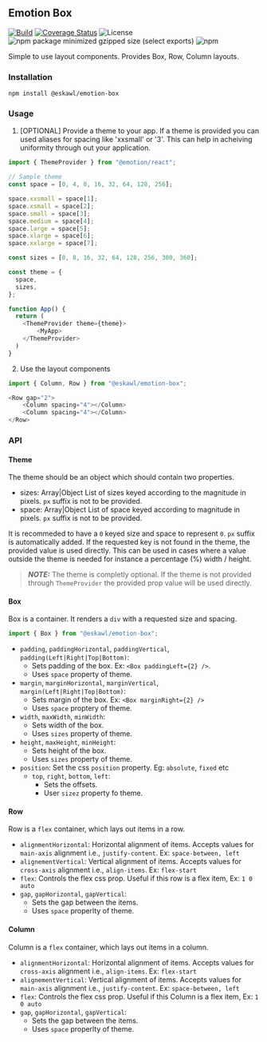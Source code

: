 ## Emotion Box
[![Build](https://github.com/eskawl/emotion-box/actions/workflows/node.js.yml/badge.svg)](https://github.com/eskawl/emotion-box/actions/workflows/node.js.yml)
[![Coverage Status](https://coveralls.io/repos/github/eskawl/emotion-box/badge.svg?branch=main)](https://coveralls.io/github/eskawl/emotion-box?branch=main)
![License](https://img.shields.io/github/license/eskawl/emotion-box)
![npm package minimized gzipped size (select exports)](https://img.shields.io/bundlejs/size/%40eskawl%2Femotion-box)
![npm](https://img.shields.io/npm/v/%40eskawl%2Femotion-box)


Simple to use layout components. Provides Box, Row, Column layouts.

### Installation

```npm install @eskawl/emotion-box```

### Usage

1. [OPTIONAL] Provide a theme to your app. If a theme is provided you can used aliases for spacing
like 'xxsmall' or '3'. This can help in acheiving uniformity through out your application.

```js
import { ThemeProvider } from "@emotion/react";

// Sample theme
const space = [0, 4, 8, 16, 32, 64, 128, 256];

space.xxsmall = space[1];
space.xsmall = space[2];
space.small = space[3];
space.medium = space[4];
space.large = space[5];
space.xlarge = space[6];
space.xxlarge = space[7];

const sizes = [0, 8, 16, 32, 64, 128, 256, 300, 360];

const theme = {
  space,
  sizes,
};

function App() {
  return (
    <ThemeProvider theme={theme}>
        <MyApp>
    </ThemeProvider>
  )
}
```

2. Use the layout components

```js
import { Column, Row } from "@eskawl/emotion-box";

<Row gap="2">
    <Column spacing="4"></Column>
    <Column spacing="4"></Column>
</Row>
```

### API

#### Theme
The theme should be an object which should contain two properties.
- sizes: Array|Object List of sizes keyed according to the magnitude in pixels. `px` suffix is not to be provided.
- space: Array|Object List of space keyed according to magnitude in pixels. `px` suffix is not to be provided.

It is recommeded to have a `0` keyed size and space to represent `0`. `px` suffix is automatically added.
If the requested key is not found in the theme, the provided value is used directly. This can be used in cases where a value
outside the theme is needed for instance a percentage (%) width / height.

> **_NOTE:_**  The theme is completly optional. If the theme is not provided through `ThemeProvider` the provided prop value will be used directly.

#### Box
Box is a container. It renders a `div` with a requested size and spacing.

```js
import { Box } from "@eskawl/emotion-box";
```

- `padding`, `paddingHorizontal`, `paddingVertical`, `padding(Left|Right|Top|Bottom)`: 
  - Sets padding of the box. Ex: `<Box paddingLeft={2} />`.
  - Uses `space` property of theme.
- `margin`, `marginHorizontal`, `marginVertical`, `margin(Left|Right|Top|Bottom)`: 
  - Sets margin of the box. Ex: `<Box marginRight={2} />`
  - Uses `space` proptery of theme.
- `width`, `maxWidth`, `minWidth`: 
  - Sets width of the box.
  - Uses `sizes` property of theme.
- `height`, `maxHeight`, `minHeight`: 
  - Sets height of the box.
  - Uses `sizes` property of theme.
- `position`: Set the css `position` property. Eg: `absolute`, `fixed` etc
  - `top`, `right`, `bottom`, `left`: 
    - Sets the offsets.
    - User `sizez` property fo theme.

#### Row
Row is a `flex` container, which lays out items in a row.
- `alignmentHorizontal`: Horizontal alignment of items. Accepts values for `main-axis` alignment i.e., `justify-content`. Ex: `space-between, left`
- `alignementVertical`: Vertical alignment of items. Accepts values for `cross-axis` alignment i.e., `align-items`. Ex: `flex-start`
- `flex`: Controls the flex css prop. Useful if this row is a flex item, Ex: `1 0 auto`
- `gap`, `gapHorizontal`, `gapVertical`: 
  - Sets the gap between the items.
  - Uses `space` properlty of theme.

#### Column
Column is a `flex` container, which lays out items in a column.
- `alignmentHorizontal`: Horizontal alignment of items. Accepts values for `cross-axis` alignment i.e., `align-items`. Ex: `flex-start`
- `alignementVertical`: Vertical alignment of items. Accepts values for `main-axis` alignment i.e., `justify-content`. Ex: `space-between, left`
- `flex`: Controls the flex css prop. Useful if this Column is a flex item, Ex: `1 0 auto`
- `gap`, `gapHorizontal`, `gapVertical`: 
  - Sets the gap between the items.
  - Uses `space` properlty of theme.